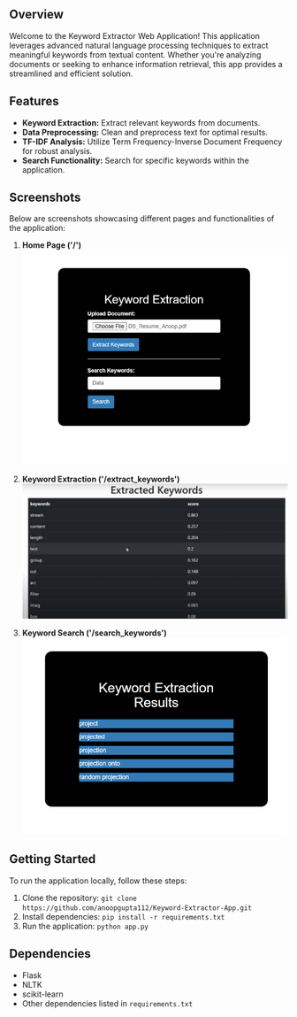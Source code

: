 ## Overview
Welcome to the Keyword Extractor Web Application! This application leverages advanced natural language processing techniques to extract meaningful keywords from textual content. Whether you're analyzing documents or seeking to enhance information retrieval, this app provides a streamlined and efficient solution.

## Features
- **Keyword Extraction:** Extract relevant keywords from documents.
- **Data Preprocessing:** Clean and preprocess text for optimal results.
- **TF-IDF Analysis:** Utilize Term Frequency-Inverse Document Frequency for robust analysis.
- **Search Functionality:** Search for specific keywords within the application.

## Screenshots
Below are screenshots showcasing different pages and functionalities of the application:

1. **Home Page ('/')**
   ![Home Page](./Screenshots/Home.png)

2. **Keyword Extraction ('/extract_keywords')**
   ![Keyword Extraction](./Screenshots/ExtractedKeywords.png)

3. **Keyword Search ('/search_keywords')**
   ![Keyword Search](./Screenshots/SearchedResults.png)

## Getting Started
To run the application locally, follow these steps:

1. Clone the repository: `git clone https://github.com/anoopgupta112/Keyword-Extractor-App.git`
2. Install dependencies: `pip install -r requirements.txt`
3. Run the application: `python app.py`

## Dependencies
- Flask
- NLTK
- scikit-learn
- Other dependencies listed in `requirements.txt`
